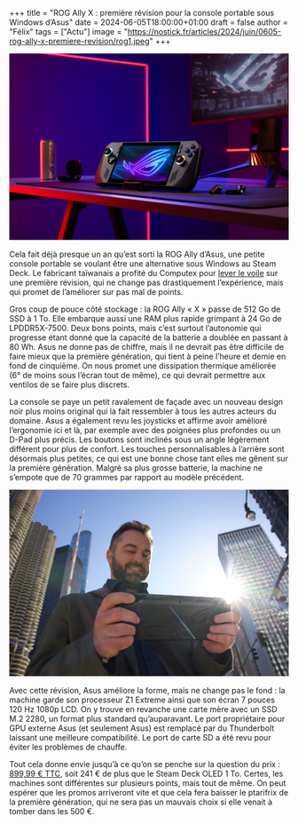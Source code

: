 +++
title = "ROG Ally X : première révision pour la console portable sous Windows d’Asus"
date = 2024-06-05T18:00:00+01:00
draft = false
author = "Félix"
tags = ["Actu"]
image = "https://nostick.fr/articles/2024/juin/0605-rog-ally-x-premiere-revision/rog1.jpeg"
+++ 

![Visuel de la ROG Ally X](rog1.jpeg "Du noir, des LED, une canette de boisson énergisante : pas de doute, c’est un produit pour g@mer.") 

Cela fait déjà presque un an qu’est sorti la ROG Ally d’Asus, une petite console portable se voulant être une alternative sous Windows au Steam Deck. Le fabricant taïwanais a profité du Computex pour [lever le voile](https://rog.asus.com/fr/gaming-handhelds/rog-ally/rog-ally-x-2024/) sur une première révision, qui ne change pas drastiquement l’expérience, mais qui promet de l’améliorer sur pas mal de points.

Gros coup de pouce côté stockage : la ROG Ally « X » passe de 512 Go de SSD à 1 To. Elle embarque aussi une RAM plus rapide grimpant à 24 Go de LPDDR5X-7500. Deux bons points, mais c’est surtout l’autonomie qui progresse étant donné que la capacité de la batterie a doublée en passant à 80 Wh. Asus ne donne pas de chiffre, mais il ne devrait pas être difficile de faire mieux que la première génération, qui tient à peine l’heure et demie en fond de cinquième. On nous promet une dissipation thermique améliorée (6° de moins sous l’écran tout de même), ce qui devrait permettre aux ventilos de se faire plus discrets.  

La console se paye un petit ravalement de façade avec un nouveau design noir plus moins original qui la fait ressembler à tous les autres acteurs du domaine. Asus a également revu les joysticks et affirme avoir amélioré l’ergonomie ici et là, par exemple avec des poignées plus profondes ou un D-Pad plus précis. Les boutons sont inclinés sous un angle légèrement différent pour plus de confort. Les touches personnalisables à l’arrière sont désormais plus petites, ce qui est une bonne chose tant elles me gênent sur la première génération. Malgré sa plus grosse batterie, la machine ne s’empote que de 70 grammes par rapport au modèle précédent.

![Visuel de la ROG Ally X](rog2.jpeg "On ne le voit pas, mais il sourit parce qu’il a enfin réussi à virer la version de Teams préinstallée avec Windows 11.")

Avec cette révision, Asus améliore la forme, mais ne change pas le fond : la machine garde son processeur Z1 Extreme ainsi que son écran 7 pouces 120 Hz 1080p LCD. On y trouve en revanche une carte mère avec un SSD M.2 2280, un format plus standard qu’auparavant. Le port propriétaire pour GPU externe Asus (et seulement Asus) est remplacé par du Thunderbolt laissant une meilleure compatibilité. Le port de carte SD a été revu pour éviter les problèmes de chauffe.

Tout cela donne envie jusqu’à ce qu’on se penche sur la question du prix : [899,99 € TTC](https://rog.asus.com/fr/gaming-handhelds/rog-ally/rog-ally-x-2024/), soit 241 € de plus que le Steam Deck OLED 1 To. Certes, les machines sont différentes sur plusieurs points, mais tout de même. On peut espérer que les promos arriveront vite et que cela fera baisser le ptarifrix de la première génération, qui ne sera pas un mauvais choix si elle venait à tomber dans les 500 €.